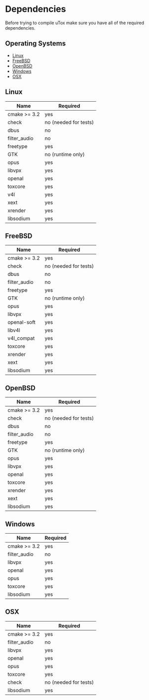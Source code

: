 # Dependencies

Before trying to compile uTox make sure you have all of the required dependencies.

## Operating Systems

- [Linux](#linux)
- [FreeBSD](#freebsd)
- [OpenBSD](#openbsd)
- [Windows](#windows)
- [OSX](#osx)

<a name="linux"></a>
## Linux

| Name         | Required              |
|--------------|-----------------------|
| cmake >= 3.2 | yes                   |
| check        | no (needed for tests) |
| dbus         | no                    |
| filter_audio | no                    |
| freetype     | yes                   |
| GTK          | no (runtime only)     |
| opus         | yes                   |
| libvpx       | yes                   |
| openal       | yes                   |
| toxcore      | yes                   |
| v4l          | yes                   |
| xext         | yes                   |
| xrender      | yes                   |
| libsodium    | yes                   |

<a name="freebsd"></a>
## FreeBSD

| Name         | Required              |
|--------------|-----------------------|
| cmake >= 3.2 | yes                   |
| check        | no (needed for tests) |
| dbus         | no                    |
| filter_audio | no                    |
| freetype     | yes                   |
| GTK          | no (runtime only)     |
| opus         | yes                   |
| libvpx       | yes                   |
| openal-soft  | yes                   |
| libv4l       | yes                   |
| v4l\_compat  | yes                   |
| toxcore      | yes                   |
| xrender      | yes                   |
| xext         | yes                   |
| libsodium    | yes                   |

<a name="openbsd"></a>
## OpenBSD

| Name         | Required              |
|--------------|-----------------------|
| cmake >= 3.2 | yes                   |
| check        | no (needed for tests) |
| dbus         | no                    |
| filter_audio | no                    |
| freetype     | yes                   |
| GTK          | no (runtime only)     |
| opus         | yes                   |
| libvpx       | yes                   |
| openal       | yes                   |
| toxcore      | yes                   |
| xrender      | yes                   |
| xext         | yes                   |
| libsodium    | yes                   |

<a name="windows"></a>
## Windows

| Name         | Required |
|--------------|----------|
| cmake >= 3.2 | yes      |
| filter_audio | no       |
| libvpx       | yes      |
| openal       | yes      |
| opus         | yes      |
| toxcore      | yes      |
| libsodium    | yes      |

<a name="osx"></a>
## OSX

| Name         | Required              |
|--------------|-----------------------|
| cmake >= 3.2 | yes                   |
| filter_audio | no                    |
| libvpx       | yes                   |
| openal       | yes                   |
| opus         | yes                   |
| toxcore      | yes                   |
| check        | no (needed for tests) |
| libsodium    | yes                   |
